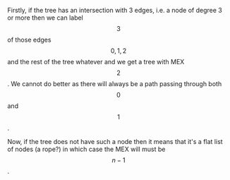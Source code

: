 Firstly, if the tree has an intersection with 3 edges, i.e. a node of degree 3 or more then we can label $$3$$ of those edges $$0, 1, 2$$ and the rest of the tree whatever and we get a tree with MEX $$2$$.  We cannot do better as there will always be a path passing through both $$0$$ and $$1$$.

Now, if the tree does not have such a node then it means that it's a flat list of nodes (a rope?) in which case the MEX will must be $$n-1$$.
